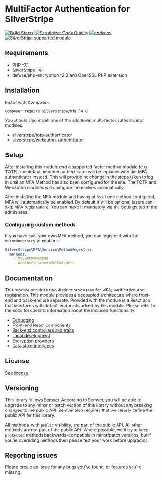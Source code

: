 # MultiFactor Authentication for SilverStripe

[![Build Status](https://travis-ci.com/silverstripe/silverstripe-mfa.svg?branch=master)](https://travis-ci.com/silverstripe/silverstripe-mfa)
[![Scrutinizer Code Quality](https://scrutinizer-ci.com/g/silverstripe/silverstripe-mfa/badges/quality-score.png?b=master)](https://scrutinizer-ci.com/g/silverstripe/silverstripe-mfa/?branch=master)
[![codecov](https://codecov.io/gh/silverstripe/silverstripe-mfa/branch/master/graph/badge.svg)](https://codecov.io/gh/silverstripe/silverstripe-mfa)
[![SilverStripe supported module](https://img.shields.io/badge/silverstripe-supported-0071C4.svg)](https://www.silverstripe.org/software/addons/silverstripe-commercially-supported-module-list/)

## Requirements

* PHP ^7.1
* SilverStripe ^4.1
* defuse/php-encryption ^2.2 and OpenSSL PHP extension

## Installation

Install with Composer:

```
composer require silverstripe/mfa ^4.0
```

You should also install one of the additional multi-factor authenticator modules:

* [silverstripe/totp-authenticator](https://github.com/silverstripe/silverstripe-totp-authenticator)
* [silverstripe/webauthn-authenticator](https://github.com/silverstripe/silverstripe-webauthn-authenticator)

## Setup

After installing this module _and_ a supported factor method module (e.g. TOTP), the default member authenticator
will be replaced with the MFA authenticator instead. This will provide no change in the steps taken to log in until
an MFA Method has also been configured for the site. The TOTP and WebAuthn modules will configure themselves
automatically.

After installing the MFA module and having at least one method configured, MFA will automatically be enabled. By default
it will be optional (users can skip MFA registration). You can make it mandatory via the Settings tab in the admin area.

### Configuring custom methods

If you have built your own MFA method, you can register it with the `MethodRegistry` to enable it:

```yaml
SilverStripe\MFA\Service\MethodRegistry:
  methods:
    - MyCustomMethod
    - Another\Custom\Method\Here
```

## Documentation

This module provides two distinct processes for MFA; verification and registration. This module provides a decoupled
architecture where front-end and back-end are separate. Provided with the module is a React app that interfaces with
default endpoints added by this module. Please refer to the docs for specific information about the included
functionality:

- [Debugging](docs/en/debugging.md)
- [Front-end React components](docs/en/react-components.md)
- [Back-end controllers and traits](docs/en/controllers-and-handlers.md)
- [Local development](docs/en/local-development.md)
- [Encryption providers](docs/en/encryption.md)
- [Data store interfaces](docs/en/datastores.md)

## License

See [license](LICENSE.md).

## Versioning

This library follows [Semver](http://semver.org). According to Semver, you will be able to upgrade to any minor or
patch version of this library without any breaking changes to the public API. Semver also requires that we clearly
define the public API for this library.

All methods, with `public` visibility, are part of the public API. All other methods are not part of the public API.
Where possible, we'll try to keep `protected` methods backwards-compatible in minor/patch versions, but if you're
overriding methods then please test your work before upgrading.

## Reporting issues

Please [create an issue](http://github.com/silverstripe/silverstripe-mfa/issues) for any bugs you've found, or
features you're missing.
